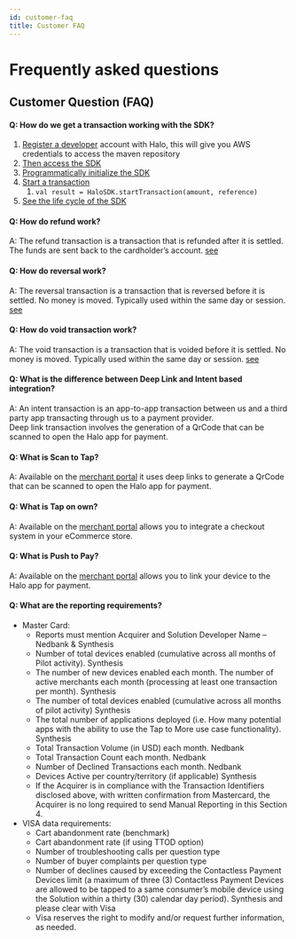 ```yaml
---
id: customer-faq
title: Customer FAQ
---
```


# Frequently asked questions

## Customer Question  (FAQ)

#### Q: How do we get a transaction working with the SDK?

1. <a href="https://halo.merchantportal.dev.haloplus.io/" target="_blank">Register a developer</a> account with Halo, this will give you AWS credentials to access the maven repository
2. [Then access the SDK](/docs/documentations/sdk/getting-started-with-sdk)
3. [Programmatically initialize the SDK](/docs/documentations/sdk/sdk-integration-guide#6-initiallization-of-the-sdk)
4. [Start a transaction](/docs/documentations/sdk/sdk-integration-guide#7-transaction-flow)
   1. `val result = HaloSDK.startTransaction(amount, reference)`
5. [See the life cycle of the SDK](/docs/documentations/sdk/sdk-integration-guide#5-life-cycle-methods)

#### Q: How do refund work?
A: The refund transaction is a transaction that is refunded after it is settled. The funds are sent back to the cardholder’s account. [see](/docs/documentations/api-docs/refunds#refund)

#### Q: How do reversal work?
A: The reversal transaction is a transaction that is reversed before it is settled. No money is moved. Typically used within the same day or session. [see](/docs/documentations/api-docs/refunds#reversal)

#### Q: How do void transaction work?
A: The void transaction is a transaction that is voided before it is settled. No money is moved. Typically used within the same day or session. [see](/docs/documentations/api-docs/refunds#void)

#### Q: What is the difference between Deep Link and Intent based integration?
A: An intent transaction is an app-to-app transaction between us and a third party app transacting through us to a payment provider.<br/>
Deep link transaction involves the generation of a QrCode that can be scanned to open the Halo app for payment.

#### Q: What is Scan to Tap?
A: Available on the <a href="https://halo.merchantportal.dev.haloplus.io/" target="_blank">merchant portal</a> it uses deep links to generate a QrCode that can be scanned to open the Halo app for payment.

#### Q: What is Tap on own?
A: Available on the <a href="https://halo.merchantportal.dev.haloplus.io/" target="_blank">merchant portal</a> allows you to integrate a checkout system in your eCommerce store.

#### Q: What is Push to Pay?
A: Available on the <a href="https://halo.merchantportal.dev.haloplus.io/" target="_blank">merchant portal</a> allows you to link your device to the Halo app for payment.

#### Q: What are the reporting requirements?
- Master Card:
  - Reports must mention Acquirer and Solution Developer Name – Nedbank & Synthesis
  - Number of total devices enabled (cumulative across all months of Pilot activity). Synthesis
  - The number of new devices enabled each month. The number of active merchants each month (processing at least one transaction per month). Synthesis
  - The number of total devices enabled (cumulative across all months of pilot activity) Synthesis
  - The total number of applications deployed (i.e. How many potential apps with the ability to use the Tap to More use case functionality). Synthesis
  - Total Transaction Volume (in USD) each month. Nedbank
  - Total Transaction Count each month. Nedbank
  - Number of Declined Transactions each month. Nedbank
  - Devices Active per country/territory (if applicable) Synthesis
  - If the Acquirer is in compliance with the Transaction Identifiers disclosed above, with written confirmation from Mastercard, the Acquirer is no long required to send Manual Reporting in this Section 4.
- VISA data requirements:
  - Cart abandonment rate (benchmark)
  - Cart abandonment rate (if using TTOD option)
  - Number of troubleshooting calls per question type
  - Number of buyer complaints per question type
  - Number of declines caused by exceeding the Contactless Payment Devices limit (a maximum of three (3) Contactless Payment Devices are allowed to be tapped to a same consumer’s mobile device using the Solution within a thirty (30) calendar day period). Synthesis and please clear with Visa
  - Visa reserves the right to modify and/or request further information, as needed.
